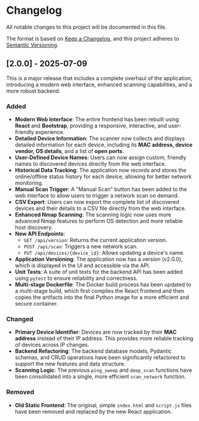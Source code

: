 # Changelog

All notable changes to this project will be documented in this file.

The format is based on [Keep a Changelog](https://keepachangelog.com/en/1.0.0/),
and this project adheres to [Semantic Versioning](https://semver.org/spec/v2.0.0.html).

## [2.0.0] - 2025-07-09

This is a major release that includes a complete overhaul of the application, introducing a modern web interface, enhanced scanning capabilities, and a more robust backend.

### Added

- **Modern Web Interface**: The entire frontend has been rebuilt using **React** and **Bootstrap**, providing a responsive, interactive, and user-friendly experience.
- **Detailed Device Information**: The scanner now collects and displays detailed information for each device, including its **MAC address, device vendor, OS details**, and a list of **open ports**.
- **User-Defined Device Names**: Users can now assign custom, friendly names to discovered devices directly from the web interface.
- **Historical Data Tracking**: The application now records and stores the online/offline status history for each device, allowing for better network monitoring.
- **Manual Scan Trigger**: A "Manual Scan" button has been added to the web interface to allow users to trigger a network scan on demand.
- **CSV Export**: Users can now export the complete list of discovered devices and their details to a CSV file directly from the web interface.
- **Enhanced Nmap Scanning**: The scanning logic now uses more advanced Nmap features to perform OS detection and more reliable host discovery.
- **New API Endpoints**:
  - `GET /api/version`: Returns the current application version.
  - `POST /api/scan`: Triggers a new network scan.
  - `PUT /api/devices/{device_id}`: Allows updating a device's name.
- **Application Versioning**: The application now has a version (v2.0.0), which is displayed in the UI and accessible via the API.
- **Unit Tests**: A suite of unit tests for the backend API has been added using `pytest` to ensure reliability and correctness.
- **Multi-stage Dockerfile**: The Docker build process has been updated to a multi-stage build, which first compiles the React frontend and then copies the artifacts into the final Python image for a more efficient and secure container.

### Changed

- **Primary Device Identifier**: Devices are now tracked by their **MAC address** instead of their IP address. This provides more reliable tracking of devices across IP changes.
- **Backend Refactoring**: The backend database models, Pydantic schemas, and CRUD operations have been significantly refactored to support the new features and data structure.
- **Scanning Logic**: The previous `ping_sweep` and `deep_scan` functions have been consolidated into a single, more efficient `scan_network` function.

### Removed

- **Old Static Frontend**: The original, simple `index.html` and `script.js` files have been removed and replaced by the new React application.
